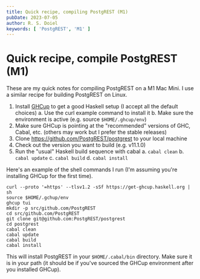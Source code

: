 ```yaml
---
title: Quick recipe, compiling PostgREST (M1)
pubDate: 2023-07-05
author: R. S. Doiel
keywords: [ 'PostgREST', 'M1' ]
---
```


# Quick recipe, compile PostgREST (M1)

These are my quick notes for compiling PostgREST on a M1 Mac Mini. I use a similar recipe for building PostgREST on Linux.

1. Install [GHCup](https://www.haskell.org/ghcup/) to get a good Haskell setup (I accept all the default choices)
    a. Use the curl example command to install it
    b. Make sure the environment is active (e.g. source `$HOME/.ghcup/env`)
2. Make sure GHCup is pointing at the "recommended" versions of GHC, Cabal, etc. (others may work but I prefer the stable releases)
3. Clone <https://github.com/PostgREST/postgrest> to your local machine
4. Check out the version you want to build (e.g. v11.1.0)
5. Run the "usual" Haskell build sequence with cabal
    a. `cabal clean`
    b. `cabal update`
    c. `cabal build`
    d. `cabal install`

Here's an example of the shell commands I run (I'm assuming you're installing GHCup for the first time).

~~~
curl --proto '=https' --tlsv1.2 -sSf https://get-ghcup.haskell.org | sh
source $HOME/.gchup/env
ghcup tui
mkdir -p src/github.com/PostgREST
cd src/github.com/PostgREST
git clone git@github.com:PostgREST/postgrest
cd postgrest
cabal clean
cabal update
cabal build
cabal install
~~~

This will install PostgREST in your `$HOME/.cabal/bin` directory. Make sure
it is in your path (it should be if you've sourced the GHCup environment after you installed GHCup).


